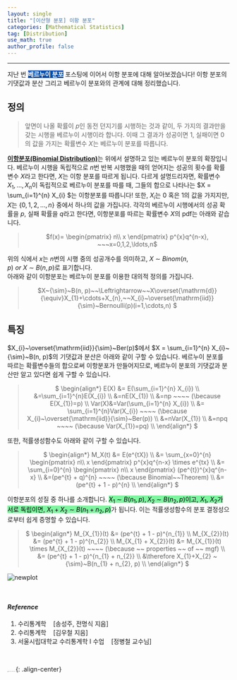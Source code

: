 ```yaml
---
layout: single
title: "[이산형 분포] 이항 분포"
categories: [Mathematical Statistics]
tag: [Distribution]
use_math: true
author_profile: false
---
```

-----
지난 번 <mark style='background-color: #0550ae'><b><a href='https://woongsonvi.github.io/mathematical%20statistics/MS1/'><font color="white">베르누이 분포</font></a></b></mark> 포스팅에 이어서 이항 분포에 대해 알아보겠습니다! 이항 분포의 기댓값과 분산 그리고 베르누이 분포와의 관계에 대해 정리했습니다.

## 정의

> 앞면이 나올 확률이 $p$인 동전 던지기를 시행하는 것과 같이, 두 가지의 결과만을 갖는 시행을 베르누이 시행이라 합니다.  이때 그 결과가 성공이면 1, 실패이면 0의 값을 가지는 확률변수 $X$는 베르누이 분포를 따릅니다. <br>

<u><b>이항분포(Binomial Distribution)</b></u>는 위에서 설명하고 있는 베르누이 분포의 확장입니다. 베르누이 시행을 독립적으로  $n$번 반복 시행했을 때의 얻어지는 성공의 횟수를 확률변수 $X$라고 한다면, $X$는 이항 분포를 따르게 됩니다. 다르게 설명드리자면, 확률변수 $X_{1}, \ldots, X_{n}$이 독립적으로 베르누이 분포를 따를 때, 그들의 합으로 나타나는 $X =  \sum_{i=1}^{n} X_{i} $는 이항분포를 따릅니다! 또한, $X_{i}$는 0 혹은 1의 값을 가지지만, $X$는 {$0, 1, 2, \ldots, n$} 중에서 하나의 값을 가집니다. 각각의 베르누이 시행에서의 성공 확률을 $p$, 실패 확률을 $q$라고 한다면, 이항분포를 따르는 확률변수 $X$의 pdf는 아래와 같습니다.

> <p style = "text-align:center;">$f(x)= \begin{pmatrix}
>  n\\
>  x
>  \end{pmatrix}
>  p^{x}q^{n-x}, ~~~x=0,1,2,\ldots,n$</p>

위의 식에서 $x$는 $n$번의 시행 중의 성공개수를 의미하고, $X~{\sim}~Binom(n, p)~or~X~{\sim}~B(n, p)$로 표기합니다. <br>아래와 같이 이항분포는 베르누이 분포를 이용한 대의적 정의를 가집니다.

> <p style = "text-align:center;">
>  $X~{\sim}~B(n, p)~~\Leftrightarrow~~X\overset{\mathrm{d}}{\equiv}X_{1}+\cdots+X_{n},~~X_{i}~\overset{\mathrm{iid}}{\sim}~Bernoulli(p)(i=1,\cdots,n)
>  $</p>

## 특징

$X_{i}~\overset{\mathrm{iid}}{\sim}~Ber(p)$에서 $X =  \sum_{i=1}^{n} X_{i}~{\sim}~B(n, p)$의 기댓값과 분산은 아래와 같이 구할 수 있습니다. 베르누이 분포를 따르는 확률변수들의 합으로써 이항분포가 만들어지므로, 베르누이 분포의 기댓값과 분산만 알고 있다면 쉽게 구할 수 있습니다.

> <p style = "text-align:center;">
>  $ \begin{align*} E(X) &= E(\sum_{i=1}^{n} X_{i}) \\
>  &=\sum_{i=1}^{n}E(X_{i}) \\
>  &=nE(X_{1}) \\
>  &=np ~~~~ (\because E(X_{1})=p) \\
>  Var(X)&=Var(\sum_{i=1}^{n} X_{i}) \\
>  &= \sum_{i=1}^{n}Var(X_{i}) ~~~~ (\because X_{i}~\overset{\mathrm{iid}}{\sim}~Ber(p)) \\ 
>  &=nVar(X_{1}) \\
>  &=npq ~~~~ (\because Var(X_{1})=pq) \\ 
>  \end{align*} $</p>

또한, 적률생성함수도 아래와 같이 구할 수 있습니다. 

> <p style = "text-align:center;">
>  $ \begin{align*} M_X(t) &= E(e^{tX}) \\
>  &= \sum_{x=0}^{n}
>  	\begin{pmatrix}
>  	n\\
>  	x
>  	\end{pmatrix}
>  	p^{x}q^{n-x} \times e^{tx} \\
> &= \sum_{i=0}^{n}
>  	\begin{pmatrix}
>  	n\\
>  	x
>  	\end{pmatrix}
>  	(pe^{t})^{x}q^{n-x} \\
>  &=(pe^{t} + q)^{n} ~~~~ (\because Binomial~~Theorem) \\
>  &=(pe^{t} + 1 - p)^{n} \\ 
>  \end{align*} $</p>

이항분포의 성질 중 하나를 소개합니다. <mark style='background-color: #7ff5a0'>$X_{1} ~{\sim}~B(n_{1}, p), X_{2} ~{\sim}~B(n_{2}, p)$이고, $X_{1},~ X_{2}$가 서로 독립이면, $X_{1}+X_{2} ~{\sim}~B(n_{1} + n_{2}, p)$</mark>가 됩니다. 이는 적률생성함수의 분포 결정성으로부터 쉽게 증명할 수 있습니다.

> <p style = "text-align:center;">
>  $ \begin{align*} M_{X_{1}}(t) &= (pe^{t} + 1 - p)^{n_{1}} \\
>  M_{X_{2}}(t) &= (pe^{t} + 1 - p)^{n_{2}} \\
>  M_{X_{1} + X_{2}}(t) &= M_{X_{1}}(t) \times M_{X_{2}}(t) ~~~~ (\because ~~ properties ~~ of ~~ mgf) \\
>  &= (pe^{t} + 1 - p)^{n_{1} + n_{2}} \\
>  &\therefore X_{1}+X_{2} ~{\sim}~B(n_{1} + n_{2}, p) \\
>  \end{align*} $</p>

![newplot](https://user-images.githubusercontent.com/37182279/221405568-6822e65b-ccb0-47c6-b4a5-2ab7a8e21752.png)

<br>

#### *Reference*

1. 수리통계학&nbsp;&nbsp;&nbsp;&nbsp;[송성주, 전명식 지음]
2. 수리통계학&nbsp;&nbsp;&nbsp;&nbsp;[김우철 지음]
3. 서울시립대학교 수리통계학 I 수업&nbsp;&nbsp;&nbsp;&nbsp;[정병철 교수님]

<br>

<img src="https://user-images.githubusercontent.com/37182279/216820587-4617a62e-0565-47f1-9ead-f4cd367572a1.png" alt="DATA_100%_LOGO_LIGHT" style="zoom:10%">{: .align-center}

<br>

<br>




